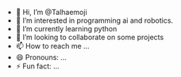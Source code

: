 - 👋 Hi, I’m @Talhaemoji
- 👀 I’m interested in programming ai and robotics.
- 🌱 I’m currently learning python
- 💞️ I’m looking to collaborate on some projects 
- 📫 How to reach me ...
- 😄 Pronouns: ...
- ⚡ Fun fact: ...

<!---
Talhaemoji/Talhaemoji is a ✨ special ✨ repository because its `README.md` (this file) appears on your GitHub profile.
You can click the Preview link to take a look at your changes.
--->
